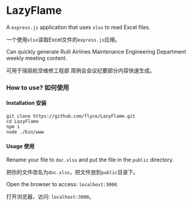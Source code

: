 # LazyFlame

A `express.js` application that uses `xlsx` to read Excel files.

一个使用`xlsx`读取Excel文件的`express.js`应用。

Can quickly generate Ruili Airlines Maintenance Engineering Department weekly meeting content.

可用于瑞丽航空维修工程部 周例会会议纪要部分内容快速生成。

### How to use? 如何使用
#### Installation 安装
```
git clone https://github.com/flyce/LazyFlame.git
cd LazyFlame
npm i
node ./bin/www
```

#### Usage 使用

Rename your file to `doc.xlsx` and put the file in the `public` directory.

把你的文件改名为`doc.xlsx`，把文件放到`public`目录下。

Open the browser to access: `localhost:3000`.

打开浏览器，访问: `localhost:3000`。


